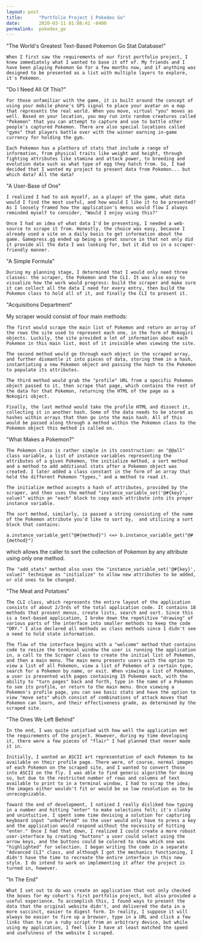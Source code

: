 ```yaml
---
layout: post
title:      "Portfolio Project 1 Pokedex Go"
date:       2020-03-11 01:08:41 -0400
permalink:  pokedex_go
---
```


"The World's Greatest Text-Based Pokemon Go Stat Database!"

    When I first saw the requirements of our first portfolio project, I knew immediately what I wanted to base it off of. My friends and I have been playing Pokemon Go for a few months now, and if anything was designed to be presented as a list with multiple layers to explore, it's Pokemon.


"Do I Need All Of This?"

    For those unfamiliar with the game, it is built around the concept of using your mobile phone's GPS signal to place your avatar on a map that represents the real world. When you move, virtual "you" moves as well. Based on your location, you may run into random creatures called "Pokemon" that you can attempt to capture and use to battle other people's captured Pokemon. There are also special locations called "gyms" that players battle over with the winner earning in-game currency for holding the gym.

    Each Pokemon has a plethora of stats that include a range of information, from physical traits like weight and height, through fighting attributes like stamina and attack power, to breeding and evolution data such as what type of egg they hatch from. So, I had decided that I wanted my project to present data from Pokemon... but which data? All the data?


"A User-Base of One"

    I realized I had to ask myself, as a player of the game, what data would I find the most useful, and how would I like it to be presented? As I loosely framed how the application's menus would flow I always reminded myself to consider, "Would I enjoy using this?" 

    Once I had an idea of what data I'd be presenting, I needed a web-source to scrape it from. Honestly, the choice was easy, because I already used a site on a daily basis to get information about the game. Gamepress.gg ended up being a great source in that not only did it provide all the data I was looking for, but it did so in a scraper-friendly manner.


"A Simple Formula"

    During my planning stage, I determined that I would only need three classes: the scraper, the Pokemon and the CLI. It was also easy to visualize how the work would progress: build the scraper and make sure it can collect all the data I need for every entry, then build the Pokemon class to hold all of it, and finally the CLI to present it. 


"Acquisitions Department"

My scraper would consist of four main methods: 

    The first would scrape the main list of Pokemon and return an array of the rows the site used to represent each one, in the form of Nokogiri objects. Luckily, the site provided a lot of information about each Pokemon in this main list, most of it invisible when viewing the site. 

    The second method would go through each object in the scraped array, and further dismantle it into pieces of data, storing them in a hash, instantiating a new Pokemon object and passing the hash to the Pokemon to populate its attributes. 

    The third method would grab the "profile" URL from a specific Pokemon object passed to it, then scrape that page, which contains the rest of the data for that Pokemon, returning the HTML of the page as a Nokogiri object.

    Finally, the last method would take the profile HTML and dissect it, collecting it in another hash. Some of the data needs to be stored as hashes within arrays that then go into the main hash. All of this would be passed along through a method within the Pokemon class to the Pokemon object this method is called on.


"What Makes a Pokemon?" 

    The Pokemon class is rather simple in its construction: an "@@all" class variable, a list of instance variables representing the attributes of a given Pokemon, the initialize method, a sort method and a method to add additional stats after a Pokemon object was created. I later added a class constant in the form of an array that held the different Pokemon "types," and a method to read it.

    The initialize method accepts a hash of attributes, provided by the scraper, and then uses the method "instance_variable_set('@#{key}', value)" within an "each" block to copy each attribute into its proper instance variable. 

    The sort method, similarly, is passed a string consisting of the name of the Pokemon attribute you'd like to sort by,  and utilizing a sort block that contains:

```
a.instance_variable_get("@#{method}") <=> b.instance_variable_get("@#{method}")
```
which allows the caller to sort the collection of Pokemon by any attribute using only one method.

    The "add_stats" method also uses the "instance_variable_set('@#{key}', value)" technique as "initialize" to allow new attributes to be added, or old ones to be changed.


"The Meat and Potatoes"

    The CLI class, which represents the entire layout of the application consists of about 2/3rds of the total application code. It contains 18 methods that present menus, create lists, search and sort. Since this is a text-based application, I broke down the repetitive "drawing" of various parts of the interface into smaller methods to keep the code "DRY." I also declared all methods as class methods since I didn't see a need to hold state information.

    The flow of the interface begins with a "welcome" method that contains code to resize the terminal window the user is running the application in, a call to the Scraper class to create the initial list of Pokemon, and then a main menu. The main menu presents users with the option to view a list of all Pokemon, view a list of Pokemon of a certain type, search for a Pokemon by name, or exit. When viewing a list of Pokemon, a user is presented with pages containing 15 Pokemon each, with the ability to "turn pages" back and forth, type in the name of a Pokemon to see its profile, or return to the main menu. Once viewing a Pokemon's profile page, you can see basic stats and have the option to view "move sets" which consist of combinations of attack moves that Pokemon can learn, and their effectiveness grade, as determined by the scraped site.


"The Ones We Left Behind"

    In the end, I was quite satisfied with how well the application met the requirements of the project. However, during my time developing it, there were a few pieces of "flair" I had planned that never made it in. 

    Initially, I wanted an ASCII art representation of each Pokemon to be available on their profile page. There were, of course, normal images of each Pokemon on the scraped site, and I wanted to convert those into ASCII on the fly. I was able to find generic algorithm for doing so, but due to the restricted number of rows and columns of text available to print to in a terminal window, I had to scrap the idea; the images either wouldn't fit or would be so low resolution as to be unrecognizable. 

    Toward the end of development, I noticed I really disliked how typing in a number and hitting "enter" to make selections felt; it's clunky and unintuitive. I spent some time devising a solution for capturing keyboard input "unbuffered" so the user would only have to press a key and the application would respond without the necessity of hitting "enter." Once I had that down, I realized I could create a more robust user-interface by creating "buttons" a user could select using the arrow keys, and the buttons could be colored to show which one was "highlighted" for selection. I began writing the code in a separate "Advanced CLI" class, and although I got the mechanics functioning, I didn't have the time to recreate the entire interface in this new style. I do intend to work on implementing it after the project is turned in, however.


"In The End"

    What I set out to do was create an application that not only checked the boxes for my cohort's first portfolio project, but also provided a useful experience. To accomplish this, I found ways to present the data that the original website didn't, and delivered the data in a more succinct, easier to digest form. In reality, I suppose it will always be easier to fire up a browser, type in a URL and click a few links than to run a ruby script from an arbitrary device, but while using my application, I feel like I have at least matched the speed and usefulness of the website I scraped. 



